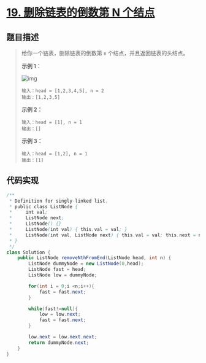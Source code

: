 # [19. 删除链表的倒数第 N 个结点](https://leetcode.cn/problems/remove-nth-node-from-end-of-list/)

## 题目描述

> 给你一个链表，删除链表的倒数第 `n` 个结点，并且返回链表的头结点。
>
>  
>
> **示例 1：**
>
> ![img](https://assets.leetcode.com/uploads/2020/10/03/remove_ex1.jpg)
>
> ```
> 输入：head = [1,2,3,4,5], n = 2
> 输出：[1,2,3,5]
> ```
>
> **示例 2：**
>
> ```
> 输入：head = [1], n = 1
> 输出：[]
> ```
>
> **示例 3：**
>
> ```
> 输入：head = [1,2], n = 1
> 输出：[1]
> ```

## 代码实现

```java
/**
 * Definition for singly-linked list.
 * public class ListNode {
 *     int val;
 *     ListNode next;
 *     ListNode() {}
 *     ListNode(int val) { this.val = val; }
 *     ListNode(int val, ListNode next) { this.val = val; this.next = next; }
 * }
 */
class Solution {
    public ListNode removeNthFromEnd(ListNode head, int n) {
        ListNode dummyNode = new ListNode(0,head);
        ListNode fast = head;
        ListNode low = dummyNode;

        for(int i = 0;i <n;i++){
            fast = fast.next;
        }

        while(fast!=null){
            low = low.next;
            fast = fast.next;
        }

        low.next = low.next.next;
        return dummyNode.next;
    }
}
```

